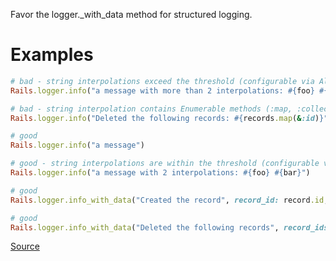 
Favor the logger.<level>_with_data method for structured logging.

# Examples

```ruby
# bad - string interpolations exceed the threshold (configurable via AllowedStringInterpolations setting)
Rails.logger.info("a message with more than 2 interpolations: #{foo} #{bar} #{baz}")

# bad - string interpolation contains Enumerable methods (:map, :collect)
Rails.logger.info("Deleted the following records: #{records.map(&:id)}")

# good
Rails.logger.info("a message")

# good - string interpolations are within the threshold (configurable via AllowedStringInterpolations setting)
Rails.logger.info("a message with 2 interpolations: #{foo} #{bar}")

# good
Rails.logger.info_with_data("Created the record", record_id: record.id, status: status)

# good
Rails.logger.info_with_data("Deleted the following records", record_ids: results.records.map(&:id))
```

[Source](http://www.rubydoc.info/gems/rubocop/RuboCop/Cop/Mdsol/LogWithData)